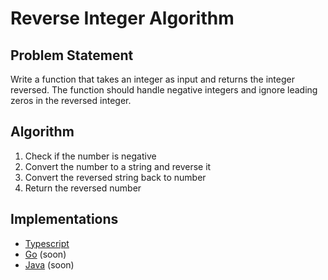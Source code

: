 # Reverse Integer Algorithm

## Problem Statement
Write a function that takes an integer as input and returns the integer reversed. The function should handle negative integers and ignore leading zeros in the reversed integer.

## Algorithm
1. Check if the number is negative
2. Convert the number to a string and reverse it
3. Convert the reversed string back to  number
4. Return the reversed number

## Implementations
- [Typescript](./ts)
- [Go](./go) (soon)
- [Java](./java) (soon)